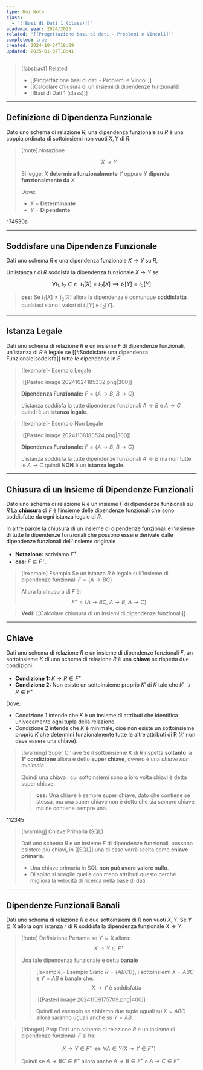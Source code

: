 ```yaml
---
type: Uni Note
class:
  - "[[Basi di Dati 1 (class)]]"
academic year: 2024/2025
related: "[[Progettazione basi di dati - Problemi e Vincoli]]"
completed: true
created: 2024-10-24T18:09
updated: 2025-01-07T18:41
---
```

>[!abstract] Related
>- [[Progettazione basi di dati - Problemi e Vincoli]]
>- [[Calcolare chiusura di un insiemi di dipendenze funzionali]]
>- [[Basi di Dati 1 (class)]]

---
## Definizione di Dipendenza Funzionale

Dato uno schema di relazione $R$, una dipendenza funzionale su $R$ è una coppia ordinata di sottoinsiemi non vuoti $X,Y$ di $R$.

>[!note] Notazione
>
>$$
>X \to  Y
>$$
>
>Si legge: $X$ **determina funzionalmente** $Y$ oppure $Y$ **dipende funzionalmente da** $X$
>
>Dove:
>- $X$ = **Determinante**
>- $Y$ = **Dipendente**

^74530a

---
## Soddisfare una Dipendenza Funzionale

Dati uno schema $R$ e una dipendenza funzionale $X \to Y$ su $R$, 

Un’istanza $r$ di $R$ soddisfa la dipendenza funzionale $X \to Y$ se:

$$
\forall  t_{1}, t_{2} \in r:\ \ t_{1}[X] = t_{2}[X] \implies t_{1}[Y] = t_{2}[Y] 
$$

>**oss:** Se $t_{1}​[X] \not= t_{2}[X]$ allora la dipendenza è comunque **soddisfatta** qualsiasi siano i valori di $t_{1}​[Y]$ e $t_{2}​[Y]$.

---
## Istanza Legale

Dati uno schema di relazione $R$ e un insieme $F$ di dipendenze funzionali, un’istanza di $R$ è legale se [[#Soddisfare una dipendenza Funzionale|soddisfa]] tutte le dipendenze in $F$.

>[!example]- Esempio Legale
>
>![[Pasted image 20241024185332.png|300]]
>
>**Dipendenza Funzionale:** $F = \{A \to B,\ B \to C \}$
>
>L’istanza soddisfa la tutte dipendenze funzionali $A \to B$ e $A \to C$ quindi è un **istanza legale**.

>[!example]- Esempio Non Legale
>
>![[Pasted image 20241108180524.png|300]]
>
>**Dipendenza Funzionale:** $F = \{A \to B,\ B \to C \}$
>
>L’istanza soddisfa la tutte dipendenze funzionali $A \to B$ ma non  tutte le $A \to C$ quindi **NON** è un **istanza legale**.

---
## Chiusura di un Insieme di Dipendenze Funzionali

Dato uno schema di relazione $R$ e un insieme $F$ di dipendenze funzionali su $R$ La **chiusura di** $F$ è l’insieme delle dipendenze funzionali che sono soddisfatte da ogni istanza legale di $R$.

In altre parole la chiusura di un insieme di dipendenze funzionali è l'insieme di tutte le dipendenze funzionali che possono essere derivate dalle dipendenze funzionali dell'insieme originale

- **Notazione:** scriviamo $F^{+}$.
- **oss:** $F \subseteq F^{+}.$

>[!example] Esempio
>Se un istanza $R$ è legale sull'insieme di dipendenze funzionali $F = \{ A \to BC \}$
>
>Allora la chiusura di $F$ è: 
>$$
>F^{+} = \{ A \to BC,\ A \to B,\ A \to C \}
>$$

>**Vedi:** [[Calcolare chiusura di un insiemi di dipendenze funzionali]]

---
## Chiave

Dati uno schema di relazione $R$ e un insieme di dipendenze funzionali $F$, un sottoinsieme $K$ di uno schema di relazione $R$ è una **chiave** se rispetta due condizioni:
- **Condizione 1:** $K \to R \in F^{+}$ 
- **Condizione 2:** Non esiste un sottoinsieme proprio $K'$ di $K$ tale che $K' \to R \in F^{+}$

Dove:
- Condizione 1 intende che $K$ è un insieme di attributi che identifica univocamente ogni tupla della relazione.
- Condizione 2 intende che $K$ è minimale, cioè non esiste un sottoinsieme proprio $K$ che determini funzionalmente tutte le altre attributi di R ($k'$ non deve essere una chiave).

>[!warning] Super Chiave
>Se il sottoinsieme $K$ di $R$ rispetta **soltanto** la **1° condizione** allora è detto **super chiave**, ovvero è una *chiave non minimale*.
>
>Quindi una chiava i cui sottoinsiemi sono a loro volta chiavi è detta super chiave.
>
>>**oss:** Una chiave è sempre super chiave, dato che contiene se stessa, ma una super chiave non è detto che sia sempre chiave, ma ne contiene sempre una.

^12345

>[!warning] Chiave Primaria (SQL)
>
>Dati uno schema $R$ e un insieme $F$ di dipendenze funzionali, possono esistere più chiavi, in [[SQL]] una di esse verrà scelta come **chiave primaria**.
>- Una chiave primaria in SQL **non può avere valore nullo**.
>- Di solito si sceglie quella con meno attributi questo perché migliora la velocità di ricerca nella base di dati.

---
## Dipendenze Funzionali Banali

Dati uno schema di relazione $R$ e due sottoinsiemi di $R$ non vuoti $X,Y$.  Se $Y \subseteq X$ allora ogni istanza $r$ di $R$ soddisfa la dipendenza funzionale $X \to Y$.

>[!note] Definizione
>Pertante se $Y \subseteq X$ allora:
>$$
>X \to  Y \in F^{+}
>$$
>
>Una tale dipendenza funzionale è detta **banale**
>
>>[!example]- Esempio
>>Siano $R = \{ ABCD \}$, i sottoinsiemi $X = ABC$ e $Y= AB$ è banale che:
>>$$
>>X \to  Y \ \text{è soddisfatta} 
>>$$
>>
>>![[Pasted image 20241109175709.png|400]]
>>
>>Quindi ad esempio se abbiamo due tuple uguali su $X=ABC$ allora saranno uguali anche su $Y=AB$.

>[!danger] Prop
>Dati uno schema di relazione $R$ e un insieme di dipendenze funzionali $F$ si ha:
>
>$$
>X \to Y \in F^{+} \iff \forall A \in Y (X \to  Y\in F^{+}) 
>$$
>
>Quindi se $A \to BC \in F^{+}$ allora anche $A \to B \in F^{+}$ e $A \to C \in F^{+}$.
